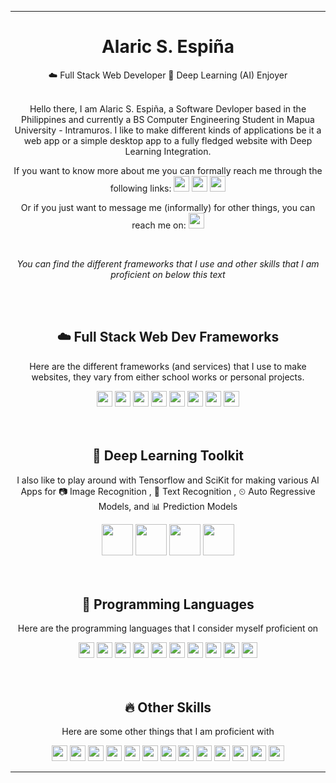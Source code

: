 

<hr>
<h1 align="center"> Alaric S. Espiña </h1>
<div align="center">
    <p>☁️ Full Stack Web Developer
    🤖 Deep Learning (AI) Enjoyer <br>
    <br>
    <p align="center">Hello there, I am Alaric S. Espiña, a Software Devloper based in the Philippines and currently a BS Computer Engineering Student in Mapua University - Intramuros. I like to make different kinds of applications be it a web app or a simple desktop app to a fully fledged website with Deep Learning Integration. 
    </p>
    <p align="center">If you want to know more about me you can formally reach me through the following links:
    <img src="https://img.shields.io/badge/Linkedin-%230077B5.svg?logo=linkedin&logoColor=white" height=25/>
    <img src="https://img.shields.io/badge/Gmail-D14836?logo=gmail&logoColor=white" height=25/>
    <img src="https://img.shields.io/badge/Proton%20Mail-6D4AFF?logo=protonmail&logoColor=fff" height=25/>
    </p>
    <p align="center">Or if you just want to message me (informally) for other things, you can reach me on:
    <img src="https://img.shields.io/badge/Discord-%235865F2.svg?&logo=discord&logoColor=white" height=25/>
    </p>
    <br>
    <p align="center"><i>You can find the different frameworks that I use and other skills that I am proficient on below this text</i></p>
</div>
<br><br>


<h2 align="center"> ☁️ Full Stack Web Dev Frameworks </h2>
<p align="center">Here are the different frameworks (and services) that I use to make websites, they vary from either school works or personal projects.</p>
<div id="header" align="center">
    <img src="https://img.shields.io/badge/Next.js-black?logo=next.js&logoColor=white" height=25/>
    <img src="https://img.shields.io/badge/React-%2320232a.svg?logo=react&logoColor=%2361DAFB" height=25/>
    <img src="https://img.shields.io/badge/Tailwind%20CSS-%2338B2AC.svg?logo=tailwind-css&logoColor=white" height=25/>
    <img src="https://img.shields.io/badge/Postgres-%23316192.svg?logo=postgresql&logoColor=white" height=25/>
    <img src="https://img.shields.io/badge/Django-%23092E20.svg?logo=django&logoColor=white" height=25/>
    <img src="https://img.shields.io/badge/Spring%20Boot-6DB33F?logo=springboot&logoColor=fff" height=25/>
    <img src="https://img.shields.io/badge/Sass-C69?logo=sass&logoColor=fff" height=25/>
    <img src="https://img.shields.io/badge/Supabase-3FCF8E?logo=supabase&logoColor=fff" height=25/>
</div>
<br>
<br>
<h2 align="center"> 🤖 Deep Learning Toolkit </h2>
<p align="center"> I also like to play around with Tensorflow and SciKit for making various AI Apps for 📷 Image Recognition , 📝 Text Recognition , ⏲ Auto Regressive Models, and 📊 Prediction Models </p>
<div align="center">
    <img src="https://cdn.jsdelivr.net/gh/devicons/devicon@latest/icons/tensorflow/tensorflow-original.svg" width=50/>
    <img src="https://cdn.jsdelivr.net/gh/devicons/devicon@latest/icons/keras/keras-original.svg" width=50/>          
    <img src="https://cdn.jsdelivr.net/gh/devicons/devicon@latest/icons/scikitlearn/scikitlearn-original.svg" width=50/>
    <img src="https://cdn.jsdelivr.net/gh/devicons/devicon@latest/icons/opencv/opencv-original.svg" width=50/>          
</div> 
<br>
<br>
<h2 align="center"> 🏹 Programming Languages </h2>
<p align="center"> Here are the programming languages that I consider myself proficient on </p>
<div align="center">
    <img src="https://img.shields.io/badge/Java-%23ED8B00.svg?logo=openjdk&logoColor=white" height=25/>
    <img src="https://img.shields.io/badge/C-00599C?logo=c&logoColor=white" height=25/>
    <img src="https://img.shields.io/badge/C++-%2300599C.svg?logo=c%2B%2B&logoColor=white" height=25/>
    <img src="https://img.shields.io/badge/Go-%2300ADD8.svg?&logo=go&logoColor=white" height=25/>
    <img src="https://img.shields.io/badge/JavaScript-F7DF1E?logo=javascript&logoColor=000" height=25/>
    <img src="https://img.shields.io/badge/Kotlin-%237F52FF.svg?logo=kotlin&logoColor=white" height=25/>
    <img src="https://img.shields.io/badge/Python-3776AB?logo=python&logoColor=fff" height=25/>
    <img src="https://img.shields.io/badge/Solidity-363636?logo=solidity&logoColor=fff" height=25/>
    <img src="https://img.shields.io/badge/TypeScript-3178C6?logo=typescript&logoColor=fff" height=25/>
    <img src="https://img.shields.io/badge/.NET-512BD4?logo=dotnet&logoColor=fff" height=25/>
</div>

<br>
<br>
<h2 align="center"> 🔥 Other Skills </h2>
<p align="center">Here are some other things that I am proficient with</p>
<div align="center">
    <img src="https://img.shields.io/badge/Android_Studio-3DDC84?logo=android&logoColor=white" height=25/>
    <img src="https://img.shields.io/badge/React_Native-%2320232a.svg?logo=react&logoColor=%2361DAFB" height=25/>
    <img src="https://img.shields.io/badge/Expo-000020?logo=expo&logoColor=fff" height=25/>
    <img src="https://img.shields.io/badge/Docker-2496ED?logo=docker&logoColor=fff" height=25/>
    <img src="https://img.shields.io/badge/Anaconda-44A833?logo=anaconda&logoColor=fff" height=25/>
    <img src="https://img.shields.io/badge/Figma-F24E1E?logo=figma&logoColor=white" height=25/>
    <img src="https://img.shields.io/badge/Blender-%23F5792A.svg?logo=blender&logoColor=white" height=25/>
    <img src="https://img.shields.io/badge/Git-F05032?logo=git&logoColor=fff" height=25/>
    <img src="https://img.shields.io/badge/Hugging%20Face-FFD21E?logo=huggingface&logoColor=000" height=25/>
    <img src="https://custom-icon-badges.demolab.com/badge/Windows-0078D6?logo=windows11&logoColor=white" height=25/>
    <img src="https://img.shields.io/badge/Kali%20Linux-557C94?logo=kalilinux&logoColor=fff" height=25/>
    <img src="https://img.shields.io/badge/Ubuntu-E95420?logo=ubuntu&logoColor=white" height=25/>
    <img src="https://img.shields.io/badge/Arch%20Linux-1793D1?logo=arch-linux&logoColor=fff" height=25/>
    
    
</div>

<hr>



